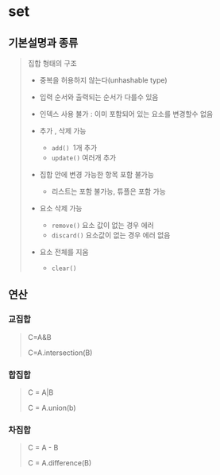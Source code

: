 # set

## 기본설명과 종류

> 집합 형태의 구조
>
> * 중복을 허용하지 않는다(unhashable type)
>
> * 입력 순서와 출력되는 순서가 다를수 있음
>
> * 인덱스 사용 불가 : 이미 포함되어 있는 요소를 변경할수 없음
>
> * 추가 , 삭제 가능
>
>   * `add() `1개 추가
>   * `update()` 여러개 추가
>
> * 집합 안에 변경 가능한 항목 포함 불가능
>
>   * 리스트는 포함 불가능, 튜플은 포함 가능
>
> * 요소 삭제 가능
>
>   * `remove()` 요소 값이 없는 경우 에러
>   * `discard()` 요소값이 없는 경우 에러 없음
>
> * 요소 전체를 지움
>
>   * `clear()`

##  연산

### 교집합

> C=A&B
>
> C=A.intersection(B)

### 합집합

> C = A|B
>
> C = A.union(b)

### 차집합

> C = A - B
>
> C = A.difference(B)